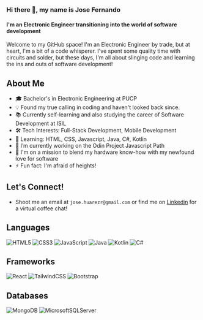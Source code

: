 ### Hi there 👋, my name is Jose Fernando
#### I'm an Electronic Engineer transitioning into the world of software development

Welcome to my GitHub space! I'm an Electronic Engineer by trade, but at heart, I'm a bit of a code whisperer. I've spent some quality time with circuits and solder, but these days, I'm all about slinging code and learning the ins and outs of software development!

## About Me
- 🎓 Bachelor's in Electronic Engineering at PUCP
- 💡 Found my true calling in coding and haven't looked back since.
- 📚 Currently self-learning and also studying the career of Software Development at ISIL
- 🛠️ Tech Interests: Full-Stack Development, Mobile Development
- 🌱 Learning: HTML, CSS, Javascript, Java, C#, Kotlin
- 🔭 I’m currently working on the Odin Project Javascript Path 
- 🚀 I'm on a mission to blend my hardware know-how with my newfound love for software
- ⚡ Fun fact: I'm afraid of heights!

## Let's Connect!
- Shoot me an email at `jose.huarezr@gmail.com` or find me on [Linkedin](https://www.linkedin.com/in/jfernandohuarez/) for a virtual coffee chat! 

## Languages 	
![HTML5](https://img.shields.io/badge/html5-%23E34F26.svg?style=for-the-badge&logo=html5&logoColor=white) ![CSS3](https://img.shields.io/badge/css3-%231572B6.svg?style=for-the-badge&logo=css3&logoColor=white)
![JavaScript](https://img.shields.io/badge/javascript-%23323330.svg?style=for-the-badge&logo=javascript&logoColor=%23F7DF1E)
![Java](https://img.shields.io/badge/java-%23ED8B00.svg?style=for-the-badge&logo=openjdk&logoColor=white) 
![Kotlin](https://img.shields.io/badge/kotlin-%237F52FF.svg?style=for-the-badge&logo=kotlin&logoColor=white)
![C#](https://img.shields.io/badge/c%23-%23239120.svg?style=for-the-badge&logo=csharp&logoColor=white)
## Frameworks 
![React](https://img.shields.io/badge/react-%2320232a.svg?style=for-the-badge&logo=react&logoColor=%2361DAFB)
![TailwindCSS](https://img.shields.io/badge/tailwindcss-%2338B2AC.svg?style=for-the-badge&logo=tailwind-css&logoColor=white)
![Bootstrap](https://img.shields.io/badge/bootstrap-%238511FA.svg?style=for-the-badge&logo=bootstrap&logoColor=white)
## Databases 
![MongoDB](https://img.shields.io/badge/MongoDB-%234ea94b.svg?style=for-the-badge&logo=mongodb&logoColor=white)
![MicrosoftSQLServer](https://img.shields.io/badge/Microsoft%20SQL%20Server-CC2927?style=for-the-badge&logo=microsoft%20sql%20server&logoColor=white)

